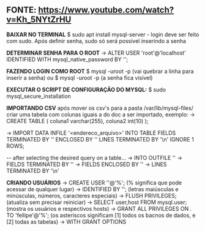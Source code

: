 FONTE: https://www.youtube.com/watch?v=Kh_5NYtZrHU
---
**BAIXAR NO TERMINAL**
$ sudo apt install mysql-server
    - login deve ser feito com sudo. Após definir senha, sudo só será possível inserindo a senha
    
**DETERMINAR SENHA PARA O ROOT**
-> ALTER USER 'root'@'localhost' IDENTIFIED WITH mysql_native_password BY '<senha>';

**FAZENDO LOGIN COMO ROOT**
$ mysql -uroot -p (vai quebrar a linha para inserir a senha)
ou
$ mysql -uroot -p <senha> (a senha fica visível)

**EXECUTAR O SCRIPT DE CONFIGURAÇÃO DO MYSQL:**
$ sudo mysql_secure_installation

**IMPORTANDO CSV**
após mover os csv's para a pasta /var/lib/mysql-files/ 
criar uma tabela com colunas iguais a do doc a ser importado, exemplo:
-> CREATE TABLE <nome>(
    coluna1 varchar(255),
    coluna2 int(10)
    );
    
-> IMPORT DATA INFILE '<endereco_arquivo>'
    INTO TABLE <tabela>
    FIELDS TERMINATED BY '<separador>'
    ENCLOSED BY '<encapsulamento>'
    LINES TERMINATED BY '\n'
    IGNORE 1 ROWS;
    
-- after selecting the desired query on a table...
-> INTO OUTFILE '<filename>'
-> FIELDS TERMINATED BY '<separador>'
-> FIELDS ENCLOSED BY '<encapsulamento>'
-> LINES TERMINATED BY '\n'

**CRIANDO USUÁRIOS**
-> CREATE USER '<username>'@'%'; (% significa que pode acessar de qualquer lugar)
-> IDENTIFIED BY '<senha>'; (letras maiúsculas e minúsculas, números, caracteres especiais)
-> FLUSH PRIVILEGES; (atualiza sem precisar reiniciar)
-> SELECT user,host FROM mysql.user; (mostra os usuários e respectivos hosts)
-> GRANT ALL PRIVILEGES ON *.* TO 'fellipe'@'%'; (os asteríscos significam [1] todos os bacnos de dados, e [2] todas as tabelas)
-> WITH GRANT OPTIONS 




